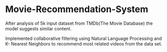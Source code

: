 # Movie-Recommendation-System

After analysis of 5k input dataset from TMDb(The Movie Database) the model suggests similar content.

Implemented collaborative filtering using Natural Language Processing and K- Nearest Neighbors to recommend most related videos from the data set.
